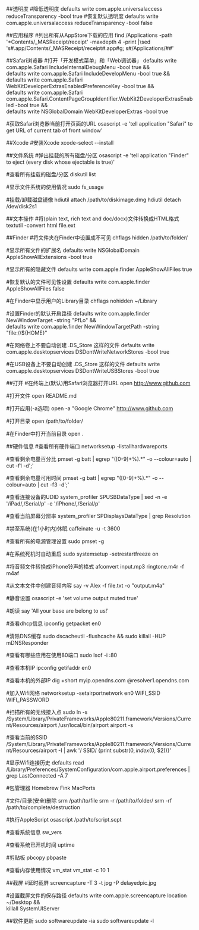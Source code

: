 ##透明度
#降低透明度
defaults write com.apple.universalaccess reduceTransparency -bool true
#恢复默认透明度
defaults write com.apple.universalaccess reduceTransparency -bool false


##应用程序
#列出所有从AppStore下载的应用
find /Applications -path '*Contents/_MASReceipt/receipt' -maxdepth 4 -print |\sed 's#.app/Contents/_MASReceipt/receipt#.app#g; s#/Applications/##'


##Safari浏览器
#打开「开发模式菜单」和「Web调试器」
defaults write com.apple.Safari IncludeInternalDebugMenu -bool true && \
defaults write com.apple.Safari IncludeDevelopMenu -bool true && \
defaults write com.apple.Safari WebKitDeveloperExtrasEnabledPreferenceKey -bool true && \
defaults write com.apple.Safari com.apple.Safari.ContentPageGroupIdentifier.WebKit2DeveloperExtrasEnabled -bool true && \
defaults write NSGlobalDomain WebKitDeveloperExtras -bool true

#获取Safari浏览器当前打开页面的URL
osascript -e 'tell application "Safari" to get URL of current tab of front window'


##Xcode
#安装Xcode
xcode-select --install


##文件系统
#弹出挂载的所有磁盘/分区
osascript -e 'tell application "Finder" to eject (every disk whose ejectable is true)'

#查看所有挂载的磁盘/分区
diskutil list

#显示文件系统的使用情况
sudo fs_usage

#挂载/卸载磁盘镜像
hdiutil attach /path/to/diskimage.dmg
hdiutil detach /dev/disk2s1


##文本操作
#将(plain text, rich text and doc/docx)文件转换成HTML格式
textutil -convert html file.ext


##Finder
#将文件夹在Finder中设置成不可见
chflags hidden /path/to/folder/

#显示所有文件的扩展名
defaults write NSGlobalDomain AppleShowAllExtensions -bool true

#显示所有的隐藏文件
defaults write com.apple.finder AppleShowAllFiles true

#恢复默认的文件可见性设置
defaults write com.apple.finder AppleShowAllFiles false

#在Finder中显示用户的Library目录
chflags nohidden ~/Library

#设置Finder的默认开启路径
defaults write com.apple.finder NewWindowTarget -string "PfLo" && \
defaults write com.apple.finder NewWindowTargetPath -string "file://${HOME}"

#在网络卷上不要自动创建 .DS_Store 这样的文件
defaults write com.apple.desktopservices DSDontWriteNetworkStores -bool true

#在USB设备上不要自动创建 .DS_Store 这样的文件
defaults write com.apple.desktopservices DSDontWriteUSBStores -bool true


##打开
#在终端上(默认)用Safari浏览器打开URL
open http://www.github.com

#打开文件
open README.md

#打开应用(-a选项)
open -a "Google Chrome" http://www.github.com

#打开目录
open /path/to/folder/

#在Finder中打开当前目录
open .


##硬件信息
#查看所有硬件端口
networksetup -listallhardwareports

#查看剩余电量百分比
pmset -g batt | egrep "([0-9]+\%).*" -o --colour=auto | cut -f1 -d';'

#查看剩余电量可用时间
pmset -g batt | egrep "([0-9]+\%).*" -o --colour=auto | cut -f3 -d';'

#查看连接设备的UDID
system_profiler SPUSBDataType | sed -n -e '/iPad/,/Serial/p' -e '/iPhone/,/Serial/p'

#查看当前屏幕分辨率
system_profiler SPDisplaysDataType | grep Resolution

#禁至系统(在1小时内)休眠
caffeinate -u -t 3600

#查看所有的电源管理设置
sudo pmset -g

#在系统死机时自动重启
sudo systemsetup -setrestartfreeze on

#将音频文件转换成iPhone铃声的格式
afconvert input.mp3 ringtone.m4r -f m4af

#从文本文件中创建音频内容
say -v Alex -f file.txt -o "output.m4a"

#静音设置
osascript -e 'set volume output muted true'

#朗读
say 'All your base are belong to us!'

#查看dhcp信息
ipconfig getpacket en0

#清除DNS缓存
sudo dscacheutil -flushcache && sudo killall -HUP mDNSResponder

#查看有哪些应用在使用80端口
sudo lsof -i :80

#查看本机IP
ipconfig getifaddr en0

#查看本机的外部IP
dig +short myip.opendns.com @resolver1.opendns.com

#加入Wifi网络
networksetup -setairportnetwork en0 WIFI_SSID WIFI_PASSWORD

#扫描所有的无线接入点
sudo ln -s /System/Library/PrivateFrameworks/Apple80211.framework/Versions/Current/Resources/airport /usr/local/bin/airport
airport -s

#查看当前的SSID
/System/Library/PrivateFrameworks/Apple80211.framework/Versions/Current/Resources/airport -I | awk '/ SSID/ {print substr($0, index($0, $2))}'

#显示Wifi连接历史
defaults read /Library/Preferences/SystemConfiguration/com.apple.airport.preferences | grep LastConnected -A 7

#包管理器
Homebrew
Fink
MacPorts

#文件/目录(安全)删除
srm /path/to/file
srm -r /path/to/folder/
srm -rf /path/to/complete/destruction

#执行AppleScript
osascript /path/to/script.scpt

#查看系统信息
sw_vers

#查看系统已开机时间
uptime

#剪贴板
pbcopy
pbpaste

#查看内存使用情况
vm_stat
vm_stat -c 10 1


##截屏
#延时截屏
screencapture -T 3 -t jpg -P delayedpic.jpg

#设置截屏文件的保存路径
defaults write com.apple.screencapture location ~/Desktop && \
killall SystemUIServer


##软件更新
sudo softwareupdate -ia
sudo softwareupdate -l
